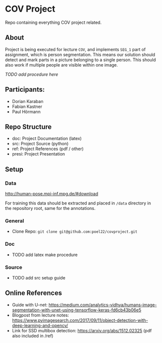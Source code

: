 # COV Project
Repo containing everything COV project related.

## About

Project is being executed for lecture `COV`, and implements `SEG_1` part of assignment, which is person segmentation.
This means our solution should detect and mark parts in a picture belonging to a single person. This should also work if multiple people are visible within one image.

*TODO add procedure here*

## Participants:

* Dorian Karaban
* Fabian Kastner
* Paul Hörmann

## Repo Structure

* doc: Project Documentation (latex)
* src: Project Source (python)
* ref: Project References (pdf / other)
* presi: Project Presentation

## Setup

### Data

http://human-pose.mpi-inf.mpg.de/#download

For training this data should be extracted and placed in `/data` directory in the repository root, same for the annotations.

### General
* Clone Repo: `git clone git@github.com:poel22/covproject.git`

### Doc
* TODO add latex make procedure

### Source
* TODO add src setup guide

## Online References
* Guide with U-net: https://medium.com/analytics-vidhya/humans-image-segmentation-with-unet-using-tensorflow-keras-fd6cb43b06e5
* Blogpost from lecture notes: https://www.pyimagesearch.com/2017/09/11/object-detection-with-deep-learning-and-opencv/
* Link for SSD multibox detection: https://arxiv.org/abs/1512.02325 (pdf also included in /ref)
